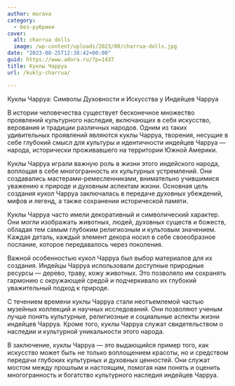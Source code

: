 ```yaml
---
author: morava
category:
  - без-рубрики
cover:
  alt: charrua dolls
  image: /wp-content/uploads/2023/08/charrua-dolls.jpg
date: "2023-08-25T12:38:42+00:00"
guid: https://www.adora.ru/?p=1437
title: Куклы Чарруа
url: /kukly-charrua/

---
```

Куклы Чарруа: Символы Духовности и Искусства у Индейцев Чарруа

В истории человечества существует бесконечное множество проявлений культурного наследия, включающих в себя искусство, верования и традиции различных народов. Одним из таких удивительных проявлений являются куклы Чарруа, творения, несущие в себе глубокий смысл для культуры и идентичности индейцев Чарруа — народа, исторически проживавшего на территории Южной Америки.

Куклы Чарруа играли важную роль в жизни этого индейского народа, воплощая в себе многогранность их культурных устремлений. Они создавались мастерами-ремесленниками, внимательно учившимися уважению к природе и духовным аспектам жизни. Основная цель создания кукол Чарруа заключалась в передаче духовных убеждений, мифов и легенд, а также сохранении исторической памяти.

Куклы Чарруа часто имели декоративный и символический характер. Они могли изображать животных, людей, духовных существ и божеств, обладая тем самым глубоким религиозным и культовым значением. Каждая деталь, каждый элемент декора носил в себе своеобразное послание, которое передавалось через поколения.

Важной особенностью кукол Чарруа был выбор материалов для их создания. Индейцы Чарруа использовали доступные природные ресурсы — дерево, траву, кожу животных. Это позволяло им сохранять гармонию с окружающей средой и подчеркивало их глубокий уважительный подход к природе.

С течением времени куклы Чарруа стали неотъемлемой частью музейных коллекций и научных исследований. Они позволяют ученым лучше понять культурные, религиозные и социальные аспекты жизни индейцев Чарруа. Кроме того, куклы Чарруа служат свидетельством о наследии и культурной уникальности этого народа.

В заключение, куклы Чарруа — это выдающийся пример того, как искусство может быть не только воплощением красоты, но и средством передачи глубоких культурных и духовных ценностей. Они служат мостом между прошлым и настоящим, помогая нам понять и оценить многогранность и богатство культурного наследия индейцев Чарруа.
